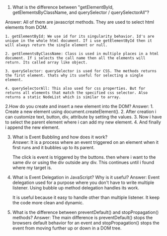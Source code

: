 1.  What is the difference between "getElementById, getElementsByClassName, and querySelector / querySelectorAll"?

Answer: All of them are javascript methods. They are used to select html elements from DOM.

    1. getElementById: We use id for its singularity behavior. Id's are unique in the whole html document. If i use getElementById then it will always return the single element or null.

    2. getElementsByClassName: Class is used in multiple places in a html document. If i selects the call name then all the elements will return. Its called array like object. 

    3. querySelector: querySelector is used for CSS. The methods returns the first element. thats why its useful for selecting a single element.

    4. querySelectorAll: This also used for css properties. But for returns all elements that match the specified css selector. Also returns a static NodeList which is similar to array.

2.How do you create and insert a new element into the DOM?
    Answer: 1. Create a new element using document.createElement().
    2. After creation i can customize text, button, div, attribute by setting the values. 
    3. Now i have to select the parent element where i can add my new element.
    4. And finally i append the new element. 

3. What is Event Bubbling and how does it work?  
    Answer: It is a process where an event triggered on an element when it first runs and it bubbles up to its parent.

    The click is event is triggered by the buttons. then where i want to the same div or using the div outside any div.
    This continues until i found where my target is.

4. What is Event Delegation in JavaScript? Why is it useful?
    Answer: Event delegation used for a purpose where you don't have to write multiple listener. Using bubble up method delegation handles its work.

    It is useful because it easy to handle other than multiple listener. It keep the code more clean and dynamic.

5. What is the difference between preventDefault() and stopPropagation() methods?
    Answer: The main difference is preventDefault() stops the browsers default behavior for an event and stopPropagation() stops the event from moving further up or down in a DOM tree. 